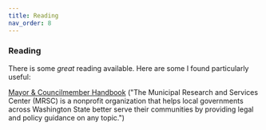 ```yaml
---
title: Reading
nav_order: 8
---
```


### Reading

There is some *great* reading available. Here are some I found particularly useful:

[Mayor & Councilmember Handbook](https://mrsc.org/getmedia/034f13b6-7ec2-4594-b60b-efaf61dd7d10/Mayor-And-Councilmember-Handbook.pdf.aspx?ext=.pdf) ("The Municipal Research and Services Center (MRSC) is a nonprofit organization that helps local governments across Washington State better serve their communities by providing legal and policy guidance on any topic.")
